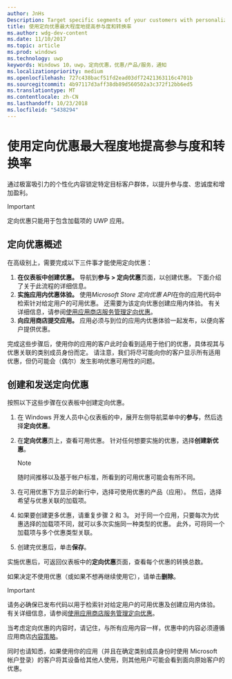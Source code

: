 ```yaml
---
author: JnHs
Description: Target specific segments of your customers with personalized content to increase engagement, retention, and monetization.
title: 使用定向优惠最大程度地提高参与度和转换率
ms.author: wdg-dev-content
ms.date: 11/10/2017
ms.topic: article
ms.prod: windows
ms.technology: uwp
keywords: Windows 10，uwp，定向优惠，优惠/产品/服务，通知
ms.localizationpriority: medium
ms.openlocfilehash: 727c438bacf51fd2ead03df72421363116c4701b
ms.sourcegitcommit: 4b97117d3aff38db89d560502a3c372f12bb6ed5
ms.translationtype: MT
ms.contentlocale: zh-CN
ms.lasthandoff: 10/23/2018
ms.locfileid: "5438294"
---
```

# <a name="use-targeted-offers-to-maximize-engagement-and-conversions"></a>使用定向优惠最大程度地提高参与度和转换率

通过极富吸引力的个性化内容锁定特定目标客户群体，以提升参与度、忠诚度和增加盈利。

> [!IMPORTANT]
> 定向优惠只能用于包含加载项的 UWP 应用。

## <a name="targeted-offer-overview"></a>定向优惠概述

在高级别上，需要完成以下三件事才能使用定向优惠：

1. **在仪表板中创建优惠。** 导航到**参与 > 定向优惠**页面，以创建优惠。 下面介绍了关于此流程的详细信息。
2. **实施应用内优惠体验。** 使用*Microsoft Store 定向优惠 API*在你的应用代码中检索针对给定用户的可用优惠。 还需要为该定向优惠创建应用内体验。 有关详细信息，请参阅[使用应用商店服务管理定向优惠](../monetize/manage-targeted-offers-using-windows-store-services.md)。
3. **向应用商店提交应用。** 应用必须与到位的应用内优惠体验一起发布，以便向客户提供优惠。

完成这些步骤后，使用你的应用的客户此时会看到适用于他们的优惠，具体视其与优惠关联的类别成员身份而定。 请注意，我们将尽可能向你的客户显示所有适用优惠，但仍可能会（偶尔）发生影响优惠可用性的问题。


## <a name="to-create-and-send-a-targeted-offer"></a>创建和发送定向优惠

按照以下这些步骤在仪表板中创建定向优惠。

1.  在 Windows 开发人员中心仪表板的中，展开左侧导航菜单中的**参与**，然后选择**定向优惠**。
2.  在**定向优惠**页上，查看可用优惠。 针对任何想要实施的优惠，选择**创建新优惠**。

    > [!NOTE]
    > 随时间推移以及基于帐户标准，所看到的可用优惠可能会有所不同。

3.  在可用优惠下方显示的新行中，选择可使用优惠的产品（应用）。 然后，选择希望与优惠关联的加载项。
4.  如果要创建更多优惠，请重复步骤 2 和 3。 对于同一个应用，只要每次为优惠选择的加载项不同，就可以多次实施同一种类型的优惠。 此外，可将同一个加载项与多个优惠类型关联。
5.  创建完优惠后，单击**保存**。

实施优惠后，可返回仪表板中的**定向优惠**页面，查看每个优惠的转换总数。

如果决定不使用优惠（或如果不想再继续使用它），请单击**删除**。

> [!IMPORTANT]
> 请务必确保已发布代码以用于检索针对给定用户的可用优惠及创建应用内体验。 有关详细信息，请参阅[使用应用商店服务管理定向优惠](../monetize/manage-targeted-offers-using-windows-store-services.md)。
>
> 当考虑定向优惠的内容时，请记住，与所有应用内容一样，优惠中的内容必须遵循应用商店[内容策略](https://docs.microsoft.com/en-us/legal/windows/agreements/store-policies)。
>
> 同时也请知悉，如果使用你的应用（并且在确定类别成员身份时使用 Microsoft 帐户登录）的客户将其设备给其他人使用，则其他用户可能会看到面向原始客户的优惠。
